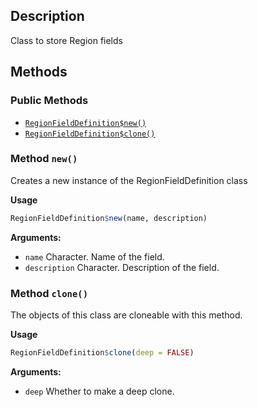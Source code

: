 ## Description

Class to store Region fields


## Methods

### Public Methods

* [`RegionFieldDefinition$new()`](#method-RegionFieldDefinition-new)
* [`RegionFieldDefinition$clone()`](#method-RegionFieldDefinition-clone)

<a id="method-RegionFieldDefinition-new"></a>
### Method `new()`

Creates a new instance of the RegionFieldDefinition class


<b>Usage</b>

```r
RegionFieldDefinition$new(name, description)
```

<b>Arguments:</b>

* `name` Character. Name of the field.
* `description` Character. Description of the field.


<a id="method-RegionFieldDefinition-clone"></a>
### Method `clone()`

The objects of this class are cloneable with this method.


<b>Usage</b>

```r
RegionFieldDefinition$clone(deep = FALSE)
```

<b>Arguments:</b>

* `deep` Whether to make a deep clone.


